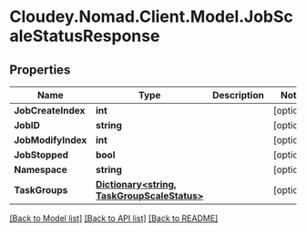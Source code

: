 # Cloudey.Nomad.Client.Model.JobScaleStatusResponse

## Properties

Name | Type | Description | Notes
------------ | ------------- | ------------- | -------------
**JobCreateIndex** | **int** |  | [optional] 
**JobID** | **string** |  | [optional] 
**JobModifyIndex** | **int** |  | [optional] 
**JobStopped** | **bool** |  | [optional] 
**Namespace** | **string** |  | [optional] 
**TaskGroups** | [**Dictionary&lt;string, TaskGroupScaleStatus&gt;**](TaskGroupScaleStatus.md) |  | [optional] 

[[Back to Model list]](../README.md#documentation-for-models) [[Back to API list]](../README.md#documentation-for-api-endpoints) [[Back to README]](../README.md)

